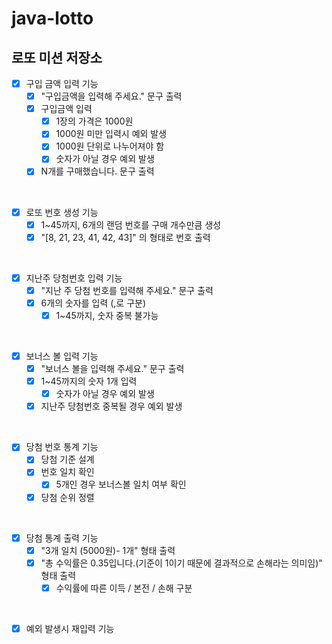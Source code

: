 # java-lotto

## 로또 미션 저장소

- [x] 구입 금액 입력 기능
    - [x] "구입금액을 입력해 주세요." 문구 출력
    - [x] 구입금액 입력
        - [x] 1장의 가격은 1000원
        - [x] 1000원 미만 입력시 예외 발생
        - [x] 1000원 단위로 나누어져야 함
        - [x] 숫자가 아닐 경우 예외 발생
    - [x] N개를 구매했습니다. 문구 출력

<br>

- [x] 로또 번호 생성 기능
    - [x] 1~45까지, 6개의 랜덤 번호를 구매 개수만큼 생성
    - [x] "[8, 21, 23, 41, 42, 43]" 의 형태로 번호 출력
  
<br>

- [x] 지난주 당첨번호 입력 기능
    - [x] "지난 주 당첨 번호를 입력해 주세요." 문구 출력
    - [x] 6개의 숫자를 입력 (,로 구분)
        - [x] 1~45까지, 숫자 중복 불가능

<br>

- [x] 보너스 볼 입력 기능
    - [x] "보너스 볼을 입력해 주세요." 문구 출력
    - [x] 1~45까지의 숫자 1개 입력
        - [x] 숫자가 아닐 경우 예외 발생
    - [x] 지난주 당첨번호 중복될 경우 예외 발생

<br>

- [x] 당첨 번호 통계 기능
    - [x] 당첨 기준 설계
    - [x] 번호 일치 확인
        - [x] 5개인 경우 보너스볼 일치 여부 확인
    - [x] 당첨 순위 정렬

<br>

- [x] 당첨 통계 출력 기능
    - [x] "3개 일치 (5000원)- 1개" 형태 출력 
    - [x] "총 수익률은 0.35입니다.(기준이 1이기 때문에 결과적으로 손해라는 의미임)" 형태 출력
        - [x] 수익률에 따른 이득 / 본전 / 손해 구분

<br>

- [x] 예외 발생시 재입력 기능